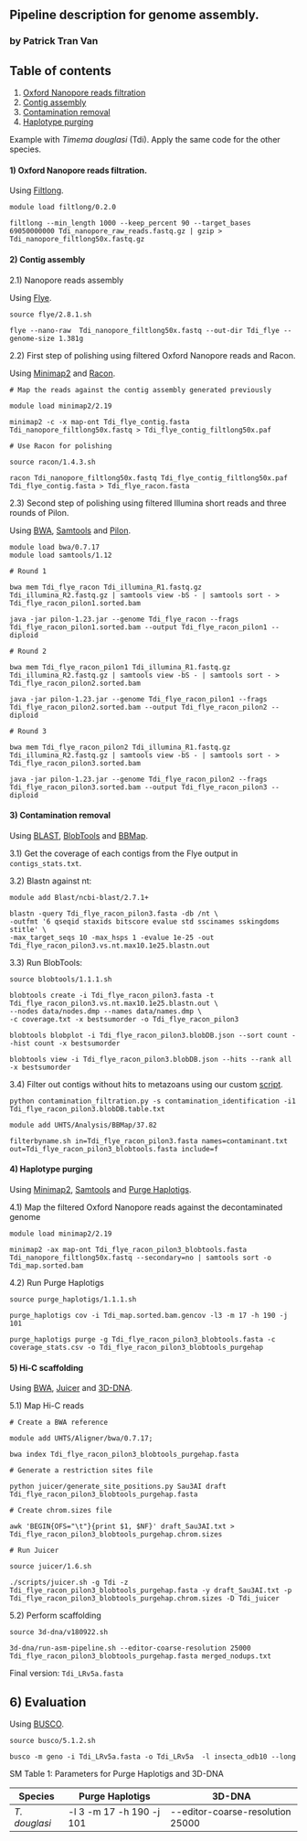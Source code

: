 ## Pipeline description for genome assembly.
### by Patrick Tran Van 

## Table of contents

1. [Oxford Nanopore reads filtration](#1)
2. [Contig assembly](#2)
3. [Contamination removal](#3)
4. [Haplotype purging](#4)

Example with *Timema douglasi* (Tdi). Apply the same code for the other species.

#### <a name="1"></a>1) Oxford Nanopore reads filtration. 

Using [Filtlong](https://github.com/rrwick/Filtlong).

```
module load filtlong/0.2.0 

filtlong --min_length 1000 --keep_percent 90 --target_bases 69050000000 Tdi_nanopore_raw_reads.fastq.gz | gzip > Tdi_nanopore_filtlong50x.fastq.gz
```

#### <a name="2"></a>2) Contig assembly

2.1) Nanopore reads assembly

Using [Flye](https://github.com/fenderglass/Flye).

```
source flye/2.8.1.sh

flye --nano-raw  Tdi_nanopore_filtlong50x.fastq --out-dir Tdi_flye --genome-size 1.381g
```

2.2) First step of polishing using filtered Oxford Nanopore reads and Racon. 

Using [Minimap2](https://github.com/lh3/minimap2) and [Racon](https://github.com/lbcb-sci/racon).

```
# Map the reads against the contig assembly generated previously

module load minimap2/2.19

minimap2 -c -x map-ont Tdi_flye_contig.fasta Tdi_nanopore_filtlong50x.fastq > Tdi_flye_contig_filtlong50x.paf

# Use Racon for polishing

source racon/1.4.3.sh

racon Tdi_nanopore_filtlong50x.fastq Tdi_flye_contig_filtlong50x.paf Tdi_flye_contig.fasta > Tdi_flye_racon.fasta
```

2.3) Second step of polishing using filtered Illumina short reads and three rounds of Pilon. 

Using [BWA](https://github.com/lh3/bwa), [Samtools](https://www.htslib.org/) and [Pilon](https://github.com/broadinstitute/pilon).

```
module load bwa/0.7.17
module load samtools/1.12

# Round 1

bwa mem Tdi_flye_racon Tdi_illumina_R1.fastq.gz Tdi_illumina_R2.fastq.gz | samtools view -bS - | samtools sort - > Tdi_flye_racon_pilon1.sorted.bam

java -jar pilon-1.23.jar --genome Tdi_flye_racon --frags Tdi_flye_racon_pilon1.sorted.bam --output Tdi_flye_racon_pilon1 --diploid

# Round 2

bwa mem Tdi_flye_racon_pilon1 Tdi_illumina_R1.fastq.gz Tdi_illumina_R2.fastq.gz | samtools view -bS - | samtools sort - > Tdi_flye_racon_pilon2.sorted.bam

java -jar pilon-1.23.jar --genome Tdi_flye_racon_pilon1 --frags Tdi_flye_racon_pilon2.sorted.bam --output Tdi_flye_racon_pilon2 --diploid

# Round 3

bwa mem Tdi_flye_racon_pilon2 Tdi_illumina_R1.fastq.gz Tdi_illumina_R2.fastq.gz | samtools view -bS - | samtools sort - > Tdi_flye_racon_pilon3.sorted.bam

java -jar pilon-1.23.jar --genome Tdi_flye_racon_pilon2 --frags Tdi_flye_racon_pilon3.sorted.bam --output Tdi_flye_racon_pilon3 --diploid
```


#### <a name="3"></a>3) Contamination removal

Using [BLAST](https://blast.ncbi.nlm.nih.gov/Blast.cgi), [BlobTools](https://github.com/DRL/blobtools) and [BBMap](https://sourceforge.net/projects/bbmap/).

3.1) Get the coverage of each contigs from the Flye output in `contigs_stats.txt`.

3.2) Blastn against nt:

```
module add Blast/ncbi-blast/2.7.1+
 
blastn -query Tdi_flye_racon_pilon3.fasta -db /nt \
-outfmt '6 qseqid staxids bitscore evalue std sscinames sskingdoms stitle' \
-max_target_seqs 10 -max_hsps 1 -evalue 1e-25 -out Tdi_flye_racon_pilon3.vs.nt.max10.1e25.blastn.out
```

3.3) Run BlobTools:

```
source blobtools/1.1.1.sh

blobtools create -i Tdi_flye_racon_pilon3.fasta -t Tdi_flye_racon_pilon3.vs.nt.max10.1e25.blastn.out \
--nodes data/nodes.dmp --names data/names.dmp \
-c coverage.txt -x bestsumorder -o Tdi_flye_racon_pilon3

blobtools blobplot -i Tdi_flye_racon_pilon3.blobDB.json --sort count --hist count -x bestsumorder

blobtools view -i Tdi_flye_racon_pilon3.blobDB.json --hits --rank all -x bestsumorder
```

3.4) Filter out contigs without hits to metazoans using our custom [script](https://github.com/AsexGenomeEvol/HD_Oppiella/blob/master/assembly/contamination_filtration.py).

```
python contamination_filtration.py -s contamination_identification -i1 Tdi_flye_racon_pilon3.blobDB.table.txt

module add UHTS/Analysis/BBMap/37.82

filterbyname.sh in=Tdi_flye_racon_pilon3.fasta names=contaminant.txt out=Tdi_flye_racon_pilon3_blobtools.fasta include=f 
```

#### <a name="4"></a>4) Haplotype purging

Using [Minimap2](https://github.com/lh3/minimap2), [Samtools](https://www.htslib.org/) and [Purge Haplotigs](https://bitbucket.org/mroachawri/purge_haplotigs/src/master/).

4.1) Map the filtered Oxford Nanopore reads against the decontaminated genome

```
module load minimap2/2.19

minimap2 -ax map-ont Tdi_flye_racon_pilon3_blobtools.fasta Tdi_nanopore_filtlong50x.fastq --secondary=no | samtools sort -o Tdi_map.sorted.bam
```

4.2) Run Purge Haplotigs

```
source purge_haplotigs/1.1.1.sh

purge_haplotigs cov -i Tdi_map.sorted.bam.gencov -l3 -m 17 -h 190 -j 101

purge_haplotigs purge -g Tdi_flye_racon_pilon3_blobtools.fasta -c coverage_stats.csv -o Tdi_flye_racon_pilon3_blobtools_purgehap
```

#### <a name="5"></a>5) Hi-C scaffolding

Using [BWA](https://github.com/lh3/minimap2), [Juicer](https://www.htslib.org/) and [3D-DNA](https://github.com/aidenlab/3d-dna).

5.1) Map Hi-C reads

```
# Create a BWA reference

module add UHTS/Aligner/bwa/0.7.17;

bwa index Tdi_flye_racon_pilon3_blobtools_purgehap.fasta 

# Generate a restriction sites file 

python juicer/generate_site_positions.py Sau3AI draft Tdi_flye_racon_pilon3_blobtools_purgehap.fasta

# Create chrom.sizes file

awk 'BEGIN{OFS="\t"}{print $1, $NF}' draft_Sau3AI.txt > Tdi_flye_racon_pilon3_blobtools_purgehap.chrom.sizes

# Run Juicer

source juicer/1.6.sh

./scripts/juicer.sh -g Tdi -z Tdi_flye_racon_pilon3_blobtools_purgehap.fasta -y draft_Sau3AI.txt -p Tdi_flye_racon_pilon3_blobtools_purgehap.chrom.sizes -D Tdi_juicer
```

5.2) Perform scaffolding

```
source 3d-dna/v180922.sh

3d-dna/run-asm-pipeline.sh --editor-coarse-resolution 25000 Tdi_flye_racon_pilon3_blobtools_purgehap.fasta merged_nodups.txt
```

Final version: `Tdi_LRv5a.fasta`

## <a name="6"></a>6) Evaluation


Using [BUSCO](http://busco.ezlab.org/).

```
source busco/5.1.2.sh

busco -m geno -i Tdi_LRv5a.fasta -o Tdi_LRv5a  -l insecta_odb10 --long
```


SM Table 1:  Parameters for Purge Haplotigs and 3D-DNA

|   **Species**         | Purge Haplotigs          | 3D-DNA                            |
|-----------------------|--------------------------|-----------------------------------|
|   *T. douglasi*       | -l 3 -m 17 -h 190 -j 101 | --editor-coarse-resolution 25000  |


